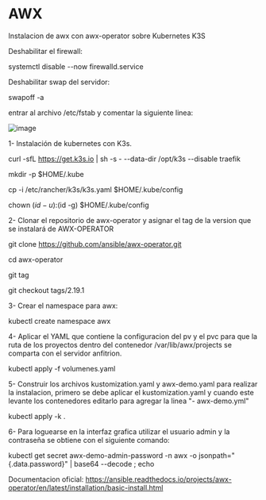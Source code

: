# AWX
Instalacion de awx con awx-operator sobre Kubernetes K3S

Deshabilitar el firewall:

systemctl disable --now firewalld.service

Deshabilitar swap del servidor:

swapoff -a

entrar al archivo /etc/fstab y comentar la siguiente linea:

![image](https://github.com/user-attachments/assets/a693e126-bc52-4cf6-9ff2-6e5fcc273f12)


1- Instalación de kubernetes con K3s. 

curl -sfL https://get.k3s.io | sh -s - --data-dir /opt/k3s --disable traefik

mkdir -p $HOME/.kube

cp -i /etc/rancher/k3s/k3s.yaml $HOME/.kube/config

chown $(id -u):$(id -g) $HOME/.kube/config

2- Clonar el repositorio de awx-operator y asignar el tag de la version que se instalará de AWX-OPERATOR

git clone https://github.com/ansible/awx-operator.git

cd awx-operator

git tag

git checkout tags/2.19.1

3- Crear el namespace para awx:

kubectl create namespace awx

4- Aplicar el YAML que contiene la configuracion del pv y el pvc para que la ruta de los proyectos dentro del contenedor /var/lib/awx/projects se comparta con el servidor anfitrion.

kubectl apply -f volumenes.yaml

5- Construir los archivos kustomization.yaml y awx-demo.yaml para realizar la instalacion, primero se debe aplicar el kustomization.yaml y cuando este levante los contenedores editarlo para agregar la linea "- awx-demo.yml" 

kubectl apply -k .

6- Para loguearse en la interfaz grafica utilizar el usuario admin y la contraseña se obtiene con el siguiente comando:

kubectl get secret awx-demo-admin-password -n awx -o jsonpath="{.data.password}" | base64 --decode ; echo

Documentacion oficial: https://ansible.readthedocs.io/projects/awx-operator/en/latest/installation/basic-install.html
